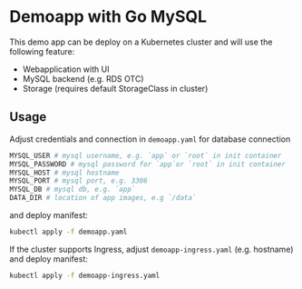 Demoapp with Go MySQL
=====================

This demo app can be deploy on a Kubernetes cluster and will use
the following feature:

* Webapplication with UI
* MySQL backend (e.g. RDS OTC)
* Storage (requires default StorageClass in cluster)

Usage
-----

Adjust credentials and connection in `demoapp.yaml` for database connection

```bash
MYSQL_USER # mysql username, e.g. `app` or `root` in init container
MYSQL_PASSWORD # mysql password for `app`or `root` in init container
MYSQL_HOST # mysql hostname
MYSQL_PORT # mysql port, e.g. 3306
MYSQL_DB # mysql db, e.g. `app`
DATA_DIR # location of app images, e.g `/data`
```
and deploy manifest:

```bash
kubectl apply -f demoapp.yaml
```

If the cluster supports Ingress, adjust `demoapp-ingress.yaml` (e.g. hostname)
and deploy manifest:

```bash
kubectl apply -f demoapp-ingress.yaml
```
